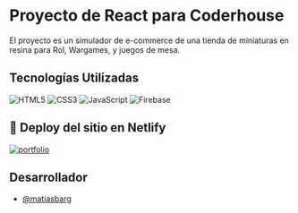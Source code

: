 # Proyecto de React para Coderhouse 

El proyecto es un simulador de e-commerce de una tienda de miniaturas en resina para Rol, Wargames, y juegos de mesa.



## Tecnologías Utilizadas
![HTML5](https://img.shields.io/badge/html5-%23E34F26.svg?style=for-the-badge&logo=html5&logoColor=white)
![CSS3](https://img.shields.io/badge/css3-%231572B6.svg?style=for-the-badge&logo=css3&logoColor=white)
![JavaScript](https://img.shields.io/badge/javascript-%23323330.svg?style=for-the-badge&logo=javascript&logoColor=%23F7DF1E)
![Firebase](https://img.shields.io/badge/Firebase-039BE5?style=for-the-badge&logo=Firebase&logoColor=white)


## 🔗 Deploy del sitio en Netlify

[![portfolio](https://img.shields.io/badge/Link-000?style=for-the-badge&logo=-fi&logoColor=white)](https://tranquil-eclair-fc3f91.netlify.app/)


## Desarrollador

- [@matiasbarg](https://github.com/matiasbarg)

